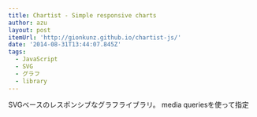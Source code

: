 ```yaml
---
title: Chartist - Simple responsive charts
author: azu
layout: post
itemUrl: 'http://gionkunz.github.io/chartist-js/'
date: '2014-08-31T13:44:07.845Z'
tags:
  - JavaScript
  - SVG
  - グラフ
  - library
---
```

SVGベースのレスポンシブなグラフライブラリ。
media queriesを使って指定
